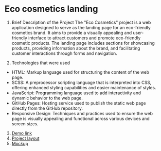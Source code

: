 # Eco cosmetics landing
1. Brief Description of the Project
The "Eco Cosmetics" project is a web application designed to serve as the landing page for an eco-friendly cosmetics brand. It aims to provide a visually appealing and user-friendly interface to attract customers and promote eco-friendly cosmetic products. The landing page includes sections for showcasing products, providing information about the brand, and facilitating customer interactions through forms and navigation.

2. Technologies that were used
  - HTML: Markup language used for structuring the content of the web page.
  - SCSS: A preprocessor scripting language that is interpreted into CSS, offering enhanced styling capabilities and easier maintenance of styles.
  - JavaScript: Programming language used to add interactivity and dynamic behavior to the web page.
  - GitHub Pages: Hosting service used to publish the static web page directly from the GitHub repository.
  - Responsive Design: Techniques and practices used to ensure the web page is visually appealing and functional across various devices and screen sizes.

3. [Demo link](https://alinaovod.github.io/nice-gadgets-store/)
4. [Project layout](https://alinaovod.github.io/eco-cosmetics-landing/)
5. [Mockup](https://www.figma.com/design/feCHNI7ZD8WPJVBrEXWwA8/Brand-of-eco-cosmetics-_FE-students-(Copy)-(Copy)?node-id=21779-2&t=ulr25bYjceVubSi2-1)
